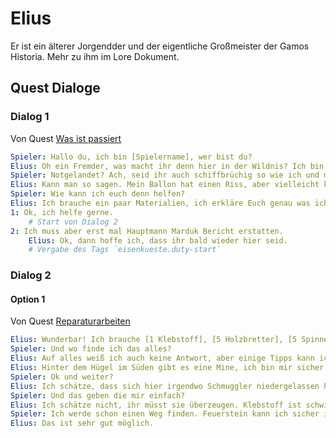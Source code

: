 # Elius

Er ist ein älterer Jorgendder und der eigentliche Großmeister der Gamos Historia. Mehr zu ihm im Lore Dokument.

## Quest Dialoge

### Dialog 1

Von Quest [Was ist passiert](1-was-ist-passiert/README.md)

```yaml
Spieler: Hallo du, ich bin [Spielername], wer bist du?
Elius: Oh ein Fremder, was macht ihr denn hier in der Wildnis? Ich bin Elius und ich bin hier notgelandet.
Spieler: Notgelandet? Ach, seid ihr auch schiffbrüchig so wie ich und meine Leute?
Elius: Kann man so sagen. Mein Ballon hat einen Riss, aber vielleicht könntet ihr mir helfen. Ich bin alt und nicht mehr so fit. 
Spieler: Wie kann ich euch denn helfen?
Elius: Ich brauche ein paar Materialien, ich erkläre Euch genau was ich brauche und wo Ihr es wahrscheinlich finden könnt.
1: Ok, ich helfe gerne.
    # Start von Dialog 2
2: Ich muss aber erst mal Hauptmann Marduk Bericht erstatten.
    Elius: Ok, dann hoffe ich, dass ihr bald wieder hier seid.
    # Vergabe des Tags `eisenkueste.duty-start`
```

### Dialog 2

#### Option 1

Von Quest [Reparaturarbeiten](2-reparaturarbeiten/README.md)

```yaml
Elius: Wunderbar! Ich brauche [1 Klebstoff], [5 Holzbretter], [5 Spinnenseide], [1 Feuerstein] und [5 Stoffe]. 
Spieler: Und wo finde ich das alles?
Elius: Auf alles weiß ich auch keine Antwort, aber einige Tipps kann ich Euch geben.
Elius: Hinter dem Hügel im Süden gibt es eine Mine, ich bin mir sicher da sind Spinnen, gut für Spinnenseide.
Spieler: Ok und weiter?
Elius: Ich schätze, dass sich hier irgendwo Schmuggler niedergelassen haben, vielleicht am Strand, die haben sicher Stoffe und Holzbretter.
Spieler: Und das geben die mir einfach? 
Elius: Ich schätze nicht, ihr müsst sie überzeugen. Klebstoff ist schwierig, es kann aus bestimmten Monstern gewonnen werden. Aber in der Schifffahrt hat man auch oft welches dabei.
Spieler: Ich werde schon einen Weg finden. Feuerstein kann ich sicher irgendwo am Strand finden.
Elius: Das ist sehr gut möglich.
```